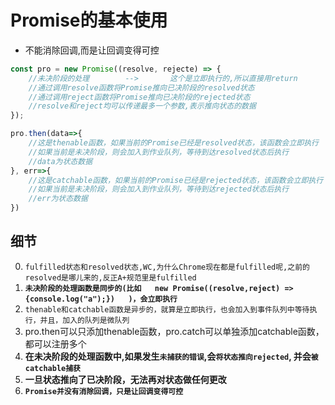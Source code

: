 # Promise的基本使用

- 不能消除回调,而是让回调变得可控

```js
const pro = new Promise((resolve, rejecte) => {
    //未决阶段的处理        -->       这个是立即执行的,所以直接用return
    //通过调用resolve函数将Promise推向已决阶段的resolved状态
    //通过调用reject函数将Promise推向已决阶段的rejected状态
    //resolve和reject均可以传递最多一个参数,表示推向状态的数据
});

pro.then(data=>{
    //这是thenable函数，如果当前的Promise已经是resolved状态，该函数会立即执行
    //如果当前是未决阶段，则会加入到作业队列，等待到达resolved状态后执行
    //data为状态数据
}, err=>{
    //这是catchable函数，如果当前的Promise已经是rejected状态，该函数会立即执行
    //如果当前是未决阶段，则会加入到作业队列，等待到达rejected状态后执行
    //err为状态数据
})
```


## 细节
0. `fulfilled状态和resolved状态,WC,为什么Chrome现在都是fulfilled呢,之前的resolved是哪儿来的,反正A+规范里是fulfilled`
1. **`未决阶段的处理函数是同步的(比如   new Promise((resolve,reject) => {console.log("a");})   )，会立即执行`**
2. `thenable和catchable函数是异步的，就算是立即执行，也会加入到事件队列中等待执行，并且，加入的队列是微队列`
3. pro.then可以只添加thenable函数，pro.catch可以单独添加catchable函数，都可以注册多个
4. **在未决阶段的处理函数中,如果发生`未捕获的错误`,会`将状态推向rejected`, 并会`被catchable捕获`**
5. **一旦状态推向了已决阶段，无法再对状态做任何更改**
6. **`Promise并没有消除回调，只是让回调变得可控`**